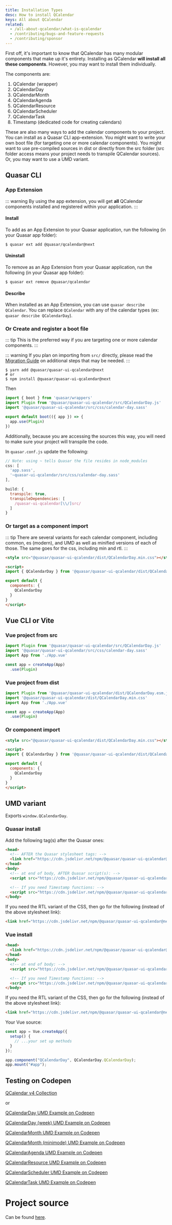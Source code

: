 ```yaml
---
title: Installation Types
desc: How to install QCalendar
keys: All about QCalendar
related:
  - /all-about-qcalendar/what-is-qcalendar
  - /contributing/bugs-and-feature-requests
  - /contributing/sponsor
---
```

First off, it's important to know that QCalendar has many modular components that make up it's entirety. Installing as QCalendar __will install all these components__. However, you may want to install them individually.

The components are:

1. QCalendar (wrapper)
2. QCalendarDay
3. QCalendarMonth
4. QCalendarAgenda
5. QCalendarResource
6. QCalendarScheduler
7. QCalendarTask
8. Timestamp (dedicated code for creating calendars)

These are also many ways to add the calendar components to your project. You can install as a Quasar CLI app-extension. You might want to write your own boot file (for targeting one or more calendar components). You might want to use pre-compiled sources in dist or directly from the src folder (src folder access means your project needs to transpile QCalendar sources). Or, you may want to use a UMD variant.

## Quasar CLI

### App Extension

::: warning
By using the app extension, you will get **all** QCalendar components installed and registered within your application.
:::

#### Install

To add as an App Extension to your Quasar application, run the following (in your Quasar app folder):
```
$ quasar ext add @quasar/qcalendar@next
```

#### Uninstall

To remove as an App Extension from your Quasar application, run the following (in your Quasar app folder):
```
$ quasar ext remove @quasar/qcalendar
```

#### Describe
When installed as an App Extension, you can use `quasar describe QCalendar`. You can replace `QCalendar` with any of the calendar types (ex: `quasar describe QCalendarDay`).


### Or Create and register a boot file

::: tip
This is the preferred way if you are targeting one or more calendar components.
:::

::: warning
If you plan on importing from `src/` directly, please read the [Migration Guide](/help/migration-guide) on additional steps that may be needed.
:::

```
$ yarn add @quasar/quasar-ui-qcalendar@next
# or
$ npm install @quasar/quasar-ui-qcalendar@next
```

Then

```js
import { boot } from 'quasar/wrappers'
import Plugin from '@quasar/quasar-ui-qcalendar/src/QCalendarDay.js'
import '@quasar/quasar-ui-qcalendar/src/css/calendar-day.sass'

export default boot(({ app }) => {
  app.use(Plugin)
})
```
Additionally, because you are accessing the sources this way, you will need to make sure your project will transpile the code.

In `quasar.conf.js` update the following:
```js
// Note: using ~ tells Quasar the file resides in node_modules
css: [
  'app.sass',
  '~quasar-ui-qcalendar/src/css/calendar-day.sass'
],

build: {
  transpile: true,
  transpileDependencies: [
    /quasar-ui-qcalendar[\\/]src/
  ]
}
```

### Or target as a component import

::: tip
There are several variants for each calendar component, including common, es (modern), and UMD as well as minified versions of each of those. The same goes for the css, including min and rtl.
:::

```html
<style src="@quasar/quasar-ui-qcalendar/dist/QCalendarDay.min.css"></style>

<script>
import { QCalendarDay } from '@quasar/quasar-ui-qcalendar/dist/QCalendarDay.esm.js'

export default {
  components: {
    QCalendarDay
  }
}
</script>
```

## Vue CLI or Vite

### Vue project from src

```js
import Plugin from '@quasar/quasar-ui-qcalendar/src/QCalendarDay.js'
import '@quasar/quasar-ui-qcalendar/src/css/calendar-day.sass'
import App from './App.vue'

const app = createApp(App)
  .use(Plugin)
```

### Vue project from dist

```js
import Plugin from '@quasar/quasar-ui-qcalendar/dist/QCalendarDay.esm.js'
import '@quasar/quasar-ui-qcalendar/dist/QCalendarDay.min.css'
import App from './App.vue'

const app = createApp(App)
  .use(Plugin)
```

### Or component import

```html
<style src="@quasar/quasar-ui-qcalendar/dist/QCalendarDay.min.css"></style>

<script>
import { QCalendarDay } from '@quasar/quasar-ui-qcalendar/dist/QCalendarDay.esm.js'

export default {
  components: {
    QCalendarDay
  }
}
</script>
```

## UMD variant

Exports `window.QCalendarDay`.

### Quasar install

Add the following tag(s) after the Quasar ones:

```html
<head>
  <!-- AFTER the Quasar stylesheet tags: -->
  <link href="https://cdn.jsdelivr.net/npm/@quasar/quasar-ui-qcalendar@next/dist/QCalendarMonth.min.css" rel="stylesheet" type="text/css">
</head>
<body>
  <!-- at end of body, AFTER Quasar script(s): -->
  <script src="https://cdn.jsdelivr.net/npm/@quasar/quasar-ui-qcalendar@next/dist/QCalendarMonth.umd.min.js"></script>

  <!-- If you need Timestamp functions: -->
  <script src="https://cdn.jsdelivr.net/npm/@quasar/quasar-ui-qcalendar@next/dist/Timestamp.umd.min.js"></script>
</body>
```

If you need the RTL variant of the CSS, then go for the following (instead of the above stylesheet link):

```html
<link href="https://cdn.jsdelivr.net/npm/@quasar/quasar-ui-qcalendar@next/dist/QCalendarMonth.rtl.min.css" rel="stylesheet" type="text/css">
```

### Vue install

```html
<head>
  <link href="https://cdn.jsdelivr.net/npm/@quasar/quasar-ui-qcalendar@next/dist/QCalendarMonth.min.css" rel="stylesheet" type="text/css">
</head>
<body>
  <!-- at end of body: -->
  <script src="https://cdn.jsdelivr.net/npm/@quasar/quasar-ui-qcalendar@next/dist/QCalendarMonth.umd.min.js"></script>

  <!-- If you need Timestamp functions: -->
  <script src="https://cdn.jsdelivr.net/npm/@quasar/quasar-ui-qcalendar@next/dist/Timestamp.umd.min.js"></script>
</body>
```

If you need the RTL variant of the CSS, then go for the following (instead of the above stylesheet link):

```html
<link href="https://cdn.jsdelivr.net/npm/@quasar/quasar-ui-qcalendar@next/dist/QCalendarMonth.rtl.min.css" rel="stylesheet" type="text/css">
```

Your Vue source:

```js
const app = Vue.createApp({
  setup() {
    // ...your set up methods
  }
});

app.component("QCalendarDay", QCalendarDay.QCalendarDay);
app.mount("#app");
```


## Testing on Codepen

[QCalendar v4 Collection](https://codepen.io/collection/qOBOEG)

or

[QCalendarDay UMD Example on Codepen](https://codepen.io/Hawkeye64/pen/ZEemBjm)

[QCalendarDay (week) UMD Example on Codepen](https://codepen.io/Hawkeye64/pen/YzZRpdW)

[QCalendarMonth UMD Example on Codepen](https://codepen.io/Hawkeye64/pen/dyvpYwW)

[QCalendarMonth (minimode) UMD Example on Codepen](https://codepen.io/Hawkeye64/pen/VwpVmNj)

[QCalendarAgenda UMD Example on Codepen](https://codepen.io/Hawkeye64/pen/MWpzbRZ)

[QCalendarResource UMD Example on Codepen](https://codepen.io/Hawkeye64/pen/xxqQgbG)

[QCalendarScheduler UMD Example on Codepen](https://codepen.io/Hawkeye64/pen/oNZQBLz)

[QCalendarTask UMD Example on Codepen](https://codepen.io/Hawkeye64/pen/RwwwKQL)


# Project source
Can be found [here](https://github.com/quasarframework/quasar-ui-qcalendar/tree/next).
